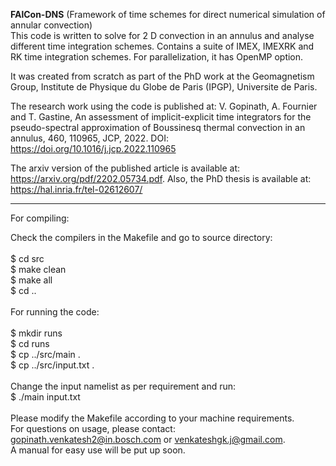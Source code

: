 **FAlCon-DNS** (Framework of time schemes for direct numerical simulation of annular convection) <br />
This code is written to solve for 2 D convection in an annulus and analyse different time integration schemes.
Contains a suite of IMEX, IMEXRK and RK time integration schemes.
For parallelization, it has OpenMP option. 

It was created from scratch as part of the PhD work at the Geomagnetism Group, Institute de Physique du Globe de Paris (IPGP), Universite de Paris.

The research work using the code is published at: 
V. Gopinath, A. Fournier and T. Gastine, An assessment of implicit-explicit time integrators for the pseudo-spectral approximation of Boussinesq 
thermal convection in an annulus, 460, 110965, JCP, 2022. DOI: https://doi.org/10.1016/j.jcp.2022.110965 

The arxiv version of the published article is available at: https://arxiv.org/pdf/2202.05734.pdf.
Also, the PhD thesis is available at: https://hal.inria.fr/tel-02612607/ 

---------------------------------------
For compiling: <br />

Check the compilers in the Makefile and
go to source directory: <br />
<br />
$ cd src <br />
$ make clean <br />
$ make all <br />
$ cd .. <br />
<br />
For running the code: <br />
<br />
$ mkdir runs <br />
$ cd runs <br />
$ cp ../src/main . <br />
$ cp ../src/input.txt . <br />
<br />
Change the input namelist as per requirement and run: <br />
$ ./main input.txt <br />
<br />
Please modify the Makefile according to your machine requirements. <br />
For questions on usage, please contact: gopinath.venkatesh2@in.bosch.com or venkateshgk.j@gmail.com. <br />
A manual for easy use will be put up soon.
